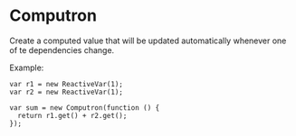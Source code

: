 # Computron

Create a computed value that will be updated automatically whenever one of te dependencies change.

Example:

    var r1 = new ReactiveVar(1);
    var r2 = new ReactiveVar(1);

    var sum = new Computron(function () {
      return r1.get() + r2.get();
    });
